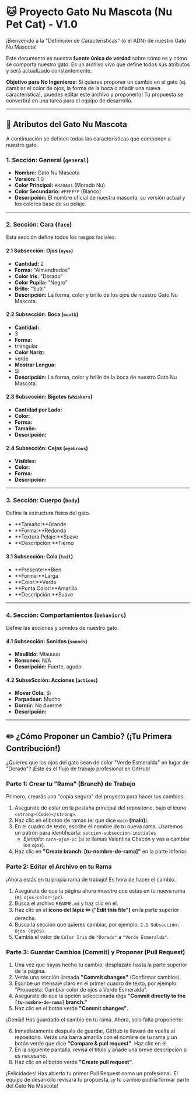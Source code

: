 # 🐱 Proyecto Gato Nu Mascota (Nu Pet Cat) - V1.0

¡Bienvenido a la "Definición de Características" (o el ADN) de nuestro Gato Nu Mascota!

Este documento es nuestra **fuente única de verdad** sobre cómo es y cómo se comporta nuestro gato. Es un archivo vivo que define todos sus atributos y será actualizado constantemente.

**Objetivo para No Ingenieros:** Si quieres proponer un cambio en el gato (ej. cambiar el color de ojos, la forma de la boca o añadir una nueva característica), ¡puedes editar este archivo y proponerlo! Tu propuesta se convertirá en una tarea para el equipo de desarrollo.

---

## 🧬 Atributos del Gato Nu Mascota

A continuación se definen todas las características que componen a nuestro gato.

### 1. Sección: General (`general`)

* **Nombre:** Gato Nu Mascota
* **Versión:** 1.0
* **Color Principal:** `#820AD1` (Morado Nu)
* **Color Secundario:** `#FFFFFF` (Blanco)
* **Descripción:** El nombre oficial de nuestra mascota, su versión actual y los colores base de su pelaje.

---

### 2. Sección: Cara (`face`)

Esta sección define todos los rasgos faciales.

#### 2.1 Subsección: Ojos (`eyes`)

* **Cantidad:** 2
* **Forma:** "Almendrados"
* **Color Iris:** "Dorado"
* **Color Pupila:** "Negro"
* **Brillo:** "Sutil"
* **Descripción:** La forma, color y brillo de los ojos de nuestro Gato Nu Mascota.

#### 2.2 Subsección: Boca (`mouth`)

* **Cantidad:**
* 3
* **Forma:**
* triangular
* **Color Nariz:**
* verde
* **Mostrar Lengua:**
* Si
* **Descripción:** La forma, color y brillo de la boca de nuestro Gato Nu Mascota.
  

#### 2.3 Subsección: Bigotes (`whiskers`)

* **Cantidad por Lado:**
* **Color:**
* **Forma:**
* **Tamaño:**
* **Descripción:**

#### 2.4 Subsección: Cejas (`eyebrows`)

* **Visibles:**
* **Color:**
* **Forma:**
* **Descripción:**

---

### 3. Sección: Cuerpo (`body`)

Define la estructura física del gato.

* **Tamaño:**Grande
* **Forma:**Redonda
* **Textura Pelaje:**Suave
* **Descripción:**Tierno

#### 3.1 Subsección: Cola (`tail`)

* **Presente:**Bien
* **Forma:**Larga
* **Color:**Verde
* **Punta Color:**Amarilla
* **Descripción:**Suave

---

### 4. Sección: Comportamientos (`behaviors`)

Define las acciones y sonidos de nuestro gato.

#### 4.1 Subsección: Sonidos (`sounds`)

* **Maullido:** Miauuuu
* **Ronroneo:** N/A
* **Descripción:** Fuerte, agudo 

#### 4.2 SubseScción: Acciones (`actions`)

* **Mover Cola:** Si
* **Parpadear:** Mucho
* **Dormir:** No duerme
* **Descripción:** 

---

## ✏️ ¿Cómo Proponer un Cambio? (¡Tu Primera Contribución!)

¿Quieres que los ojos del gato sean de color "Verde Esmeralda" en lugar de "Dorado"? ¡Este es el flujo de trabajo profesional en GitHub!

### Parte 1: Crear tu "Rama" (Branch) de Trabajo

Primero, crearás una "copia segura" del proyecto para hacer tus cambios.

1.  Asegúrate de estar en la pestaña principal del repositorio, bajo el ícono `<strong>(Code)</strong>`.
2.  Haz clic en el botón de ramas (el que dice `main` <strong>(main)</strong>).
3.  En el cuadro de texto, escribe el nombre de tu nueva rama. Usaremos un patrón para identificarla:
    `seccion-subseccion-iniciales`
    * *Ejemplo: `cara-ojos-vc`* (si te llamas Valentina Chacón y vas a cambiar los ojos).
4.  Haz clic en **"Create branch: [tu-nombre-de-rama]"** en la parte inferior.

### Parte 2: Editar el Archivo en tu Rama

¡Ahora estás en tu propia rama de trabajo! Es hora de hacer el cambio.

1.  Asegúrate de que la página ahora muestre que estás en tu nueva rama (ej. `ojos-color-jpr`).
2.  Busca el archivo `README.md` y haz clic en él.
3.  Haz clic en el **ícono del lápiz ✏️ ("Edit this file")** en la parte superior derecha.
4.  Busca la sección que quieres cambiar, por ejemplo: `2.1 Subsección: Ojos (`eyes`)`.
5.  Cambia el valor de `Color Iris` de `"Dorado"` a `"Verde Esmeralda"`.

### Parte 3: Guardar Cambios (Commit) y Proponer (Pull Request)

1.  Una vez que hayas hecho tu cambio, desplázate hasta la parte superior de la página.
2.  Verás una sección llamada **"Commit changes"** (Confirmar cambios).
3.  Escribe un mensaje claro en el primer cuadro de texto, por ejemplo: "Propuesta: Cambiar color de ojos a Verde Esmeralda".
4.  Asegúrate de que la opción seleccionada diga **"Commit directly to the `[tu-nombre-de-rama]` branch."**
5.  Haz clic en el botón verde **"Commit changes"**.

¡Genial! Has guardado el cambio en tu rama. Ahora, solo falta proponerlo:

6.  Inmediatamente después de guardar, GitHub te llevará de vuelta al repositorio. Verás una barra amarilla con el nombre de tu rama y un botón verde que dice **"Compare & pull request"**. Haz clic en él.
7.  En la siguiente pantalla, revisa el título y añade una breve descripción si es necesario.
8.  Haz clic en el botón verde **"Create pull request"**.

¡Felicidades! Has abierto tu primer Pull Request como un profesional. El equipo de desarrollo revisará tu propuesta, ¡y tu cambio podría formar parte del Gato Nu Mascota!
